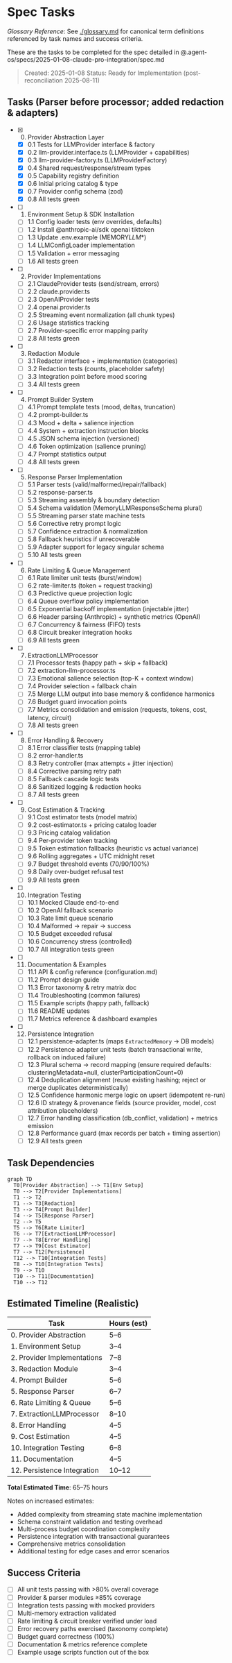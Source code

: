 # Spec Tasks

_Glossary Reference_: See [./glossary.md](./glossary.md) for canonical term definitions referenced by task names and success criteria.

These are the tasks to be completed for the spec detailed in @.agent-os/specs/2025-01-08-claude-pro-integration/spec.md

> Created: 2025-01-08
> Status: Ready for Implementation (post-reconciliation 2025-08-11)

## Tasks (Parser before processor; added redaction & adapters)

- [x] 0. Provider Abstraction Layer
  - [x] 0.1 Tests for LLMProvider interface & factory
  - [x] 0.2 llm-provider.interface.ts (LLMProvider + capabilities)
  - [x] 0.3 llm-provider-factory.ts (LLMProviderFactory)
  - [x] 0.4 Shared request/response/stream types
  - [x] 0.5 Capability registry definition
  - [x] 0.6 Initial pricing catalog & type
  - [x] 0.7 Provider config schema (zod)
  - [x] 0.8 All tests green

- [ ] 1. Environment Setup & SDK Installation
  - [ ] 1.1 Config loader tests (env overrides, defaults)
  - [ ] 1.2 Install @anthropic-ai/sdk openai tiktoken
  - [ ] 1.3 Update .env.example (MEMORY*LLM*\*)
  - [ ] 1.4 LLMConfigLoader implementation
  - [ ] 1.5 Validation + error messaging
  - [ ] 1.6 All tests green

- [ ] 2. Provider Implementations
  - [ ] 2.1 ClaudeProvider tests (send/stream, errors)
  - [ ] 2.2 claude.provider.ts
  - [ ] 2.3 OpenAIProvider tests
  - [ ] 2.4 openai.provider.ts
  - [ ] 2.5 Streaming event normalization (all chunk types)
  - [ ] 2.6 Usage statistics tracking
  - [ ] 2.7 Provider-specific error mapping parity
  - [ ] 2.8 All tests green

- [ ] 3. Redaction Module
  - [ ] 3.1 Redactor interface + implementation (categories)
  - [ ] 3.2 Redaction tests (counts, placeholder safety)
  - [ ] 3.3 Integration point before mood scoring
  - [ ] 3.4 All tests green

- [ ] 4. Prompt Builder System
  - [ ] 4.1 Prompt template tests (mood, deltas, truncation)
  - [ ] 4.2 prompt-builder.ts
  - [ ] 4.3 Mood + delta + salience injection
  - [ ] 4.4 System + extraction instruction blocks
  - [ ] 4.5 JSON schema injection (versioned)
  - [ ] 4.6 Token optimization (salience pruning)
  - [ ] 4.7 Prompt statistics output
  - [ ] 4.8 All tests green

- [ ] 5. Response Parser Implementation
  - [ ] 5.1 Parser tests (valid/malformed/repair/fallback)
  - [ ] 5.2 response-parser.ts
  - [ ] 5.3 Streaming assembly & boundary detection
  - [ ] 5.4 Schema validation (MemoryLLMResponseSchema plural)
  - [ ] 5.5 Streaming parser state machine tests
  - [ ] 5.6 Corrective retry prompt logic
  - [ ] 5.7 Confidence extraction & normalization
  - [ ] 5.8 Fallback heuristics if unrecoverable
  - [ ] 5.9 Adapter support for legacy singular schema
  - [ ] 5.10 All tests green

- [ ] 6. Rate Limiting & Queue Management
  - [ ] 6.1 Rate limiter unit tests (burst/window)
  - [ ] 6.2 rate-limiter.ts (token + request tracking)
  - [ ] 6.3 Predictive queue projection logic
  - [ ] 6.4 Queue overflow policy implementation
  - [ ] 6.5 Exponential backoff implementation (injectable jitter)
  - [ ] 6.6 Header parsing (Anthropic) + synthetic metrics (OpenAI)
  - [ ] 6.7 Concurrency & fairness (FIFO) tests
  - [ ] 6.8 Circuit breaker integration hooks
  - [ ] 6.9 All tests green

- [ ] 7. ExtractionLLMProcessor
  - [ ] 7.1 Processor tests (happy path + skip + fallback)
  - [ ] 7.2 extraction-llm-processor.ts
  - [ ] 7.3 Emotional salience selection (top-K + context window)
  - [ ] 7.4 Provider selection + fallback chain
  - [ ] 7.5 Merge LLM output into base memory & confidence harmonics
  - [ ] 7.6 Budget guard invocation points
  - [ ] 7.7 Metrics consolidation and emission (requests, tokens, cost, latency, circuit)
  - [ ] 7.8 All tests green

- [ ] 8. Error Handling & Recovery
  - [ ] 8.1 Error classifier tests (mapping table)
  - [ ] 8.2 error-handler.ts
  - [ ] 8.3 Retry controller (max attempts + jitter injection)
  - [ ] 8.4 Corrective parsing retry path
  - [ ] 8.5 Fallback cascade logic tests
  - [ ] 8.6 Sanitized logging & redaction hooks
  - [ ] 8.7 All tests green

- [ ] 9. Cost Estimation & Tracking
  - [ ] 9.1 Cost estimator tests (model matrix)
  - [ ] 9.2 cost-estimator.ts + pricing catalog loader
  - [ ] 9.3 Pricing catalog validation
  - [ ] 9.4 Per-provider token tracking
  - [ ] 9.5 Token estimation fallbacks (heuristic vs actual variance)
  - [ ] 9.6 Rolling aggregates + UTC midnight reset
  - [ ] 9.7 Budget threshold events (70/90/100%)
  - [ ] 9.8 Daily over-budget refusal test
  - [ ] 9.9 All tests green

- [ ] 10. Integration Testing
  - [ ] 10.1 Mocked Claude end-to-end
  - [ ] 10.2 OpenAI fallback scenario
  - [ ] 10.3 Rate limit queue scenario
  - [ ] 10.4 Malformed → repair → success
  - [ ] 10.5 Budget exceeded refusal
  - [ ] 10.6 Concurrency stress (controlled)
  - [ ] 10.7 All integration tests green

- [ ] 11. Documentation & Examples
  - [ ] 11.1 API & config reference (configuration.md)
  - [ ] 11.2 Prompt design guide
  - [ ] 11.3 Error taxonomy & retry matrix doc
  - [ ] 11.4 Troubleshooting (common failures)
  - [ ] 11.5 Example scripts (happy path, fallback)
  - [ ] 11.6 README updates
  - [ ] 11.7 Metrics reference & dashboard examples

- [ ] 12. Persistence Integration
  - [ ] 12.1 persistence-adapter.ts (maps `ExtractedMemory` → DB models)
  - [ ] 12.2 Persistence adapter unit tests (batch transactional write, rollback on induced failure)
  - [ ] 12.3 Plural schema → record mapping (ensure required defaults: clusteringMetadata=null, clusterParticipationCount=0)
  - [ ] 12.4 Deduplication alignment (reuse existing hashing; reject or merge duplicates deterministically)
  - [ ] 12.5 Confidence harmonic merge logic on upsert (idempotent re-run)
  - [ ] 12.6 ID strategy & provenance fields (source provider, model, cost attribution placeholders)
  - [ ] 12.7 Error handling classification (db_conflict, validation) + metrics emission
  - [ ] 12.8 Performance guard (max records per batch + timing assertion)
  - [ ] 12.9 All tests green

## Task Dependencies

```mermaid
graph TD
  T0[Provider Abstraction] --> T1[Env Setup]
  T0 --> T2[Provider Implementations]
  T1 --> T2
  T1 --> T3[Redaction]
  T3 --> T4[Prompt Builder]
  T4 --> T5[Response Parser]
  T2 --> T5
  T5 --> T6[Rate Limiter]
  T6 --> T7[ExtractionLLMProcessor]
  T7 --> T8[Error Handling]
  T7 --> T9[Cost Estimator]
  T7 --> T12[Persistence]
  T12 --> T10[Integration Tests]
  T8 --> T10[Integration Tests]
  T9 --> T10
  T10 --> T11[Documentation]
  T10 --> T12
```

## Estimated Timeline (Realistic)

| Task                        | Hours (est) |
| --------------------------- | ----------- |
| 0. Provider Abstraction     | 5–6         |
| 1. Environment Setup        | 3–4         |
| 2. Provider Implementations | 7–8         |
| 3. Redaction Module         | 3–4         |
| 4. Prompt Builder           | 5–6         |
| 5. Response Parser          | 6–7         |
| 6. Rate Limiting & Queue    | 5–6         |
| 7. ExtractionLLMProcessor   | 8–10        |
| 8. Error Handling           | 4–5         |
| 9. Cost Estimation          | 4–5         |
| 10. Integration Testing     | 6–8         |
| 11. Documentation           | 4–5         |
| 12. Persistence Integration | 10–12       |

**Total Estimated Time**: 65–75 hours

Notes on increased estimates:

- Added complexity from streaming state machine implementation
- Schema constraint validation and testing overhead
- Multi-process budget coordination complexity
- Persistence integration with transactional guarantees
- Comprehensive metrics consolidation
- Additional testing for edge cases and error scenarios

## Success Criteria

- [ ] All unit tests passing with >80% overall coverage
- [ ] Provider & parser modules ≥85% coverage
- [ ] Integration tests passing with mocked providers
- [ ] Multi-memory extraction validated
- [ ] Rate limiting & circuit breaker verified under load
- [ ] Error recovery paths exercised (taxonomy complete)
- [ ] Budget guard correctness (100%)
- [ ] Documentation & metrics reference complete
- [ ] Example usage scripts function out of the box
